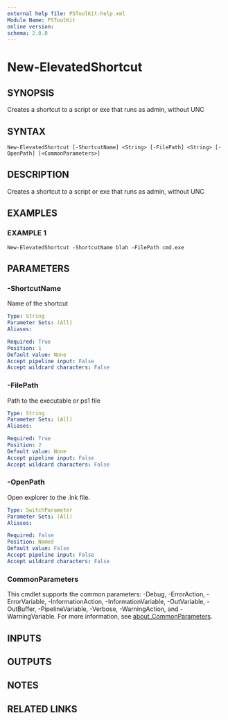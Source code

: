 ```yaml
---
external help file: PSToolKit-help.xml
Module Name: PSToolKit
online version:
schema: 2.0.0
---
```


# New-ElevatedShortcut

## SYNOPSIS
Creates a shortcut to a script or exe that runs as admin, without UNC

## SYNTAX

```
New-ElevatedShortcut [-ShortcutName] <String> [-FilePath] <String> [-OpenPath] [<CommonParameters>]
```

## DESCRIPTION
Creates a shortcut to a script or exe that runs as admin, without UNC

## EXAMPLES

### EXAMPLE 1
```
New-ElevatedShortcut -ShortcutName blah -FilePath cmd.exe
```

## PARAMETERS

### -ShortcutName
Name of the shortcut

```yaml
Type: String
Parameter Sets: (All)
Aliases:

Required: True
Position: 1
Default value: None
Accept pipeline input: False
Accept wildcard characters: False
```

### -FilePath
Path to the executable or ps1 file

```yaml
Type: String
Parameter Sets: (All)
Aliases:

Required: True
Position: 2
Default value: None
Accept pipeline input: False
Accept wildcard characters: False
```

### -OpenPath
Open explorer to the .lnk file.

```yaml
Type: SwitchParameter
Parameter Sets: (All)
Aliases:

Required: False
Position: Named
Default value: False
Accept pipeline input: False
Accept wildcard characters: False
```

### CommonParameters
This cmdlet supports the common parameters: -Debug, -ErrorAction, -ErrorVariable, -InformationAction, -InformationVariable, -OutVariable, -OutBuffer, -PipelineVariable, -Verbose, -WarningAction, and -WarningVariable. For more information, see [about_CommonParameters](http://go.microsoft.com/fwlink/?LinkID=113216).

## INPUTS

## OUTPUTS

## NOTES

## RELATED LINKS
